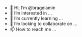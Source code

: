 - 👋 Hi, I’m @bragelamin
- 👀 I’m interested in ...
- 🌱 I’m currently learning ...
- 💞️ I’m looking to collaborate on ...
- 📫 How to reach me ...

<!---
bragelamin/bragelamin is a ✨ special ✨ repository because its `README.md` (this file) appears on your GitHub profile.
You can click the Preview link to take a look at your changes.
--->
